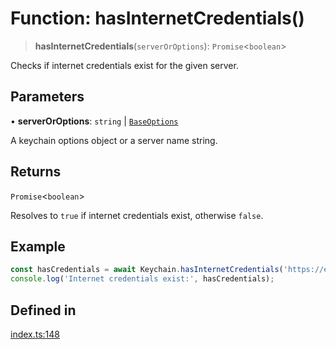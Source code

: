 # Function: hasInternetCredentials()

> **hasInternetCredentials**(`serverOrOptions`): `Promise`\<`boolean`\>

Checks if internet credentials exist for the given server.

## Parameters

• **serverOrOptions**: `string` \| [`BaseOptions`](../type-aliases/BaseOptions.md)

A keychain options object or a server name string.

## Returns

`Promise`\<`boolean`\>

Resolves to `true` if internet credentials exist, otherwise `false`.

## Example

```typescript
const hasCredentials = await Keychain.hasInternetCredentials('https://example.com');
console.log('Internet credentials exist:', hasCredentials);
```

## Defined in

[index.ts:148](https://github.com/oblador/react-native-keychain/blob/6ec8fdb5b967a106085e74014d8072182c9fca28/src/index.ts#L148)

